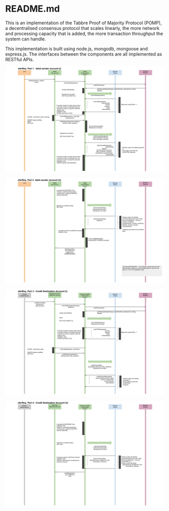 # README.md

This is an implementation of the Tabbre Proof of Majority Protocol (POMP), a decentralised consensus protocol that scales linearly, the more network and processing capacity that is added, the more transaction throughput the system can handle. 

This implementation is built using node.js, mongodb, mongoose and express.js. The interfaces between the components are all implemented as RESTful APIs.







![](https://raw.githubusercontent.com/tabbre-blockchain/tabbre-pomp/main/documents/xferReqPart01%20Debit%20Sender%20Account%20i.jpg)





![](https://raw.githubusercontent.com/tabbre-blockchain/tabbre-pomp/main/documents/xferReqPart02%20%20%20debit%20sender%20account%20ii%20.jpg)



![](https://github.com/tabbre-blockchain/tabbre-pomp/raw/main/documents/xferReqPart03-accept-xferInstruction.jpg)





![](https://raw.githubusercontent.com/tabbre-blockchain/tabbre-pomp/main/documents/xferReqPart04-accept-xferInstruction.jpg)







